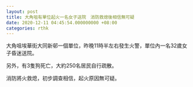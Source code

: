 ```yaml
---
layout: post
title: 大角咀有單位起火一名女子送院　消防救熄後相信無可疑
date: 2020-12-11 04:45:54.000000000 +08:00
categories: rthk
---
```


大角咀埃華街大同新邨一個單位，昨晚11時半左右發生火警，單位內一名32歲女子昏迷送院。

另外，有3隻狗死亡，大約250名居民自行疏散。

消防將火救熄，初步調查相信，起火原因無可疑。

